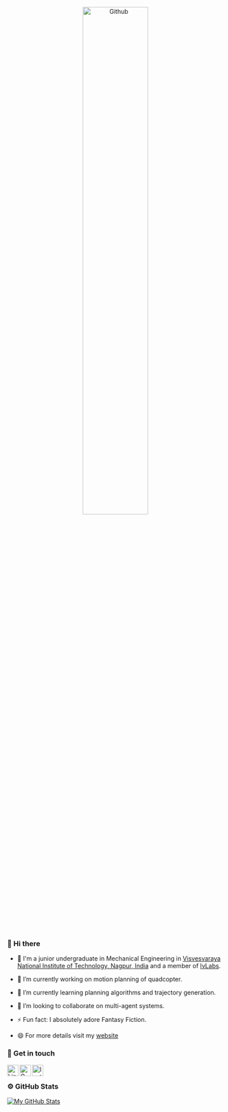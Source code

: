 <p align="center">
  <img width="55%" alt="Github" src="https://raw.githubusercontent.com/onimur/.github/master/.resources/git-header.svg">
</p>

### 👋 Hi there 

- 🤖 I'm a junior undergraduate in Mechanical Engineering in [Visvesvaraya National Institute of Technology, Nagpur, India](https://vnit.ac.in/) and a member of [IvLabs](https://www.ivlabs.in/).

- 🔭 I’m currently working on motion planning of quadcopter.

- 🌱 I’m currently learning planning algorithms and trajectory generation.

- 👯 I’m looking to collaborate on multi-agent systems.

- ⚡ Fun fact: I absolutely adore Fantasy Fiction. 

- 😄 For more details visit my [website](https://sites.google.com/view/river2000/home)

### 🤝 Get in touch

<a target="_blank" href="https://www.linkedin.com/in/rishabh-verma-a243451b4/">
  <img align="left" alt="LinkdeIN" width="26px" src="https://cdn2.iconfinder.com/data/icons/social-media-2285/512/1_Linkedin_unofficial_colored_svg-512.png" />
</a>
<a target="_blank" href="mailto:vermarishabh2000@gmail.com">
  <img align="left" alt="Gmail" width="26px" src="https://cdn4.iconfinder.com/data/icons/logos-brands-in-colors/48/google-gmail-512.png" />
</a>
<a target="_blank" href="https://www.instagram.com/rish_bh_verma/">
  <img align="left" alt="Instagram" width="26px" src="https://cdn2.iconfinder.com/data/icons/social-icons-33/128/Instagram-512.png" />
</a>
</br>


### ⚙️ GitHub Stats 

[![My GitHub Stats](https://github-readme-stats.vercel.app/api/?username=RiVer2000&count_private=true&theme=tokyonight&showicons=true)]()
